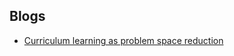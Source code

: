 

## Blogs
- [Curriculum learning as problem space reduction](https://www.wandb.com/articles/deep-learning-with-keras-finding-felines-before-cats)